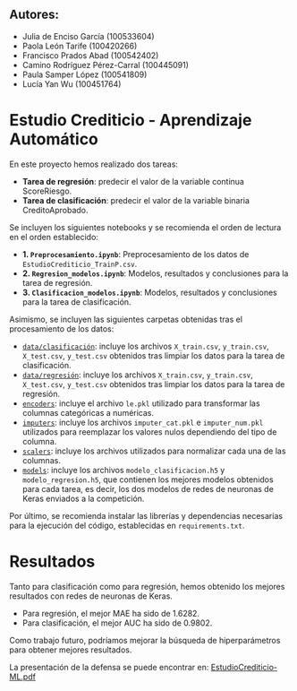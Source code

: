 ## Autores:

- Julia de Enciso García (100533604)
- Paola León Tarife (100420266)
- Francisco Prados Abad (100542402)
- Camino Rodríguez Pérez-Carral (100445091)
- Paula Samper López (100541809)
- Lucía Yan Wu (100451764)

# Estudio Crediticio - Aprendizaje Automático

En este proyecto hemos realizado dos tareas:
- **Tarea de regresión**: predecir el valor de la variable continua ScoreRiesgo.
- **Tarea de clasificación**: predecir el valor de la variable binaria CreditoAprobado.
  
Se incluyen los siguientes notebooks y se recomienda el orden de lectura en el orden establecido:
- **1. `Preprocesamiento.ipynb`**: Preprocesamiento de los datos de `EstudioCrediticio_TrainP.csv`. 
- **2. `Regresion_modelos.ipynb`**: Modelos, resultados y conclusiones para la tarea de regresión.
- **3. `Clasificacion_modelos.ipynb`**: Modelos, resultados y conclusiones para la tarea de clasificación.

Asimismo, se incluyen las siguientes carpetas obtenidas tras el procesamiento de los datos:
- [`data/clasificación`](data/clasificación): incluye los archivos `X_train.csv`, `y_train.csv`, `X_test.csv`, `y_test.csv` obtenidos tras limpiar los datos para la tarea de clasificación.
- [`data/regresión`](data/regresión): incluye los archivos `X_train.csv`, `y_train.csv`, `X_test.csv`, `y_test.csv` obtenidos tras limpiar los datos para la tarea de regresión.
- [`encoders`](encoders): incluye el archivo `le.pkl` utilizado para transformar las columnas categóricas a numéricas.
- [`imputers`](imputers): incluye los archivos `imputer_cat.pkl` e `imputer_num.pkl` utilizados para reemplazar los valores nulos dependiendo del tipo de columna.
- [`scalers`](scalers): incluye los archivos utilizados para normalizar cada una de las columnas.
- [`models`](models): incluye los archivos  `modelo_clasificacion.h5` y `modelo_regresion.h5`, que contienen los mejores modelos obtenidos para cada tarea, es decir, los dos modelos de redes de neuronas de Keras enviados a la competición.

Por último, se recomienda instalar las librerías y dependencias necesarias para la ejecución del código, establecidas en `requirements.txt`.

# Resultados

Tanto para clasificación como para regresión, hemos obtenido los mejores resultados con redes de neuronas de Keras.

- Para regresión, el mejor MAE ha sido de 1.6282.
- Para clasificación, el mejor AUC ha sido de 0.9802.

Como trabajo futuro, podríamos mejorar la búsqueda de hiperparámetros para obtener mejores resultados.

La presentación de la defensa se puede encontrar en: [EstudioCrediticio-ML.pdf](EstudioCrediticio-ML.pdf)
